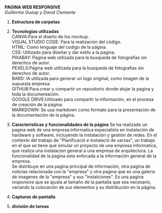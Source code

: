 **PAGINA WEB RESPONSIVE**  
*Guillermo Guasp y David Clemente* 
1. **Estructura de carpetas**
2. **Tecnologias utilizadas**  
    CANVA:Para el diseño de los mockup.  
    VISUAL STUDIO CODE: Para la realización del código.  
    HTML: Como lenguaje del codigo de la página.  
    CSS: Utilizado para diseñar y dar estilo a la pagina.  
    PIXABAY: Página web utilizada para la busqueda de fotografias sin derechos de autor.  
    PEXELS:Página web utilizada para la busqueda de fotografias sin derechos de autor.  
    BARD: IA utilizada para generar un logo original, como imagen de la supuesta empresa.  
    GITHUB:Para crear y compartir un repositorio donde alojar la pagina y toda la documentación.  
    GOOGLE DRIVE:Utilizado para compartir la información, en el procesa de creación de la página.  
    MARKDOWN: Se usa markdown como formato para la presentación de la documentación de la página.  
3. **Caracteristicas y funcionalidades de la página**
    Se ha realizado un pagina web de una empresa informatica especialista en instalación de hardware y software,   incluyendo la instalación y gestión de redes.
   En el contexto del trabajo de "Planificació e instalació de xarxas", un trabajo en el que se tiene que simular un proyecto de una empresa informatica, que realiza una instalación general a una empresa de arquitectura.  La funcionalidad de la pagina esta enfocada a la información general de la empresa.  
   Se distribuye en una pagina principal de información, otra pagina de noticias relacionada con la "empresa" y otra pagina que es una galeria de imagenes de la "empresa" y  sus "instalciones".
   Es una pagina *responsive* que se ajusta al tamaño de la pantalla que sea necesario, variando la colocación de sus elementos y su distribución en la página.  
   

5. **Capturas de pantalla**

6. **división de tareas**

